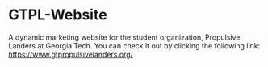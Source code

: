 # GTPL-Website
A dynamic marketing website for the student organization, Propulsive Landers at Georgia Tech. You can check it out by clicking the following link: https://www.gtpropulsivelanders.org/
